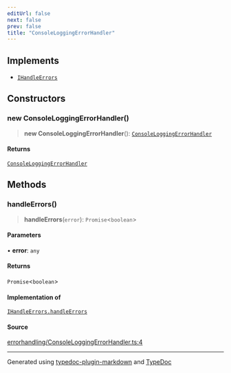 ```yaml
---
editUrl: false
next: false
prev: false
title: "ConsoleLoggingErrorHandler"
---
```


## Implements

- [`IHandleErrors`](/api/interfaces/ihandleerrors/)

## Constructors

### new ConsoleLoggingErrorHandler()

> **new ConsoleLoggingErrorHandler**(): [`ConsoleLoggingErrorHandler`](/api/classes/consoleloggingerrorhandler/)

#### Returns

[`ConsoleLoggingErrorHandler`](/api/classes/consoleloggingerrorhandler/)

## Methods

### handleErrors()

> **handleErrors**(`error`): `Promise`\<`boolean`\>

#### Parameters

• **error**: `any`

#### Returns

`Promise`\<`boolean`\>

#### Implementation of

[`IHandleErrors.handleErrors`](/api/interfaces/ihandleerrors/#handleerrors)

#### Source

[errorhandling/ConsoleLoggingErrorHandler.ts:4](https://github.com/fostertheweb/spotify-web-sdk/blob/e412602/src/errorhandling/ConsoleLoggingErrorHandler.ts#L4)

***

Generated using [typedoc-plugin-markdown](https://www.npmjs.com/package/typedoc-plugin-markdown) and [TypeDoc](https://typedoc.org/)

